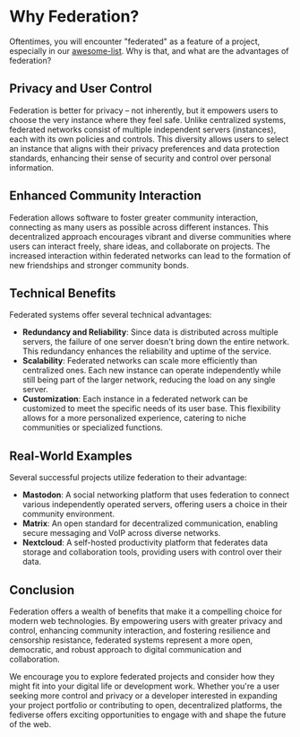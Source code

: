 # Why Federation?

Oftentimes, you will encounter "federated" as a feature of a project, especially in our [awesome-list](https://github.com/open-webtech/awesome-webtech#readme). Why is that, and what are the advantages of federation?

## Privacy and User Control

Federation is better for privacy – not inherently, but it empowers users to choose the very instance where they feel safe. Unlike centralized systems, federated networks consist of multiple independent servers (instances), each with its own policies and controls. This diversity allows users to select an instance that aligns with their privacy preferences and data protection standards, enhancing their sense of security and control over personal information.

## Enhanced Community Interaction

Federation allows software to foster greater community interaction, connecting as many users as possible across different instances. This decentralized approach encourages vibrant and diverse communities where users can interact freely, share ideas, and collaborate on projects. The increased interaction within federated networks can lead to the formation of new friendships and stronger community bonds.

## Technical Benefits

Federated systems offer several technical advantages:

- **Redundancy and Reliability**: Since data is distributed across multiple servers, the failure of one server doesn't bring down the entire network. This redundancy enhances the reliability and uptime of the service.
- **Scalability**: Federated networks can scale more efficiently than centralized ones. Each new instance can operate independently while still being part of the larger network, reducing the load on any single server.
- **Customization**: Each instance in a federated network can be customized to meet the specific needs of its user base. This flexibility allows for a more personalized experience, catering to niche communities or specialized functions.

## Real-World Examples

Several successful projects utilize federation to their advantage:

- **Mastodon**: A social networking platform that uses federation to connect various independently operated servers, offering users a choice in their community environment.
- **Matrix**: An open standard for decentralized communication, enabling secure messaging and VoIP across diverse networks.
- **Nextcloud**: A self-hosted productivity platform that federates data storage and collaboration tools, providing users with control over their data.

## Conclusion

Federation offers a wealth of benefits that make it a compelling choice for modern web technologies. By empowering users with greater privacy and control, enhancing community interaction, and fostering resilience and censorship resistance, federated systems represent a more open, democratic, and robust approach to digital communication and collaboration.

We encourage you to explore federated projects and consider how they might fit into your digital life or development work. Whether you're a user seeking more control and privacy or a developer interested in expanding your project portfolio or contributing to open, decentralized platforms, the fediverse offers exciting opportunities to engage with and shape the future of the web.
